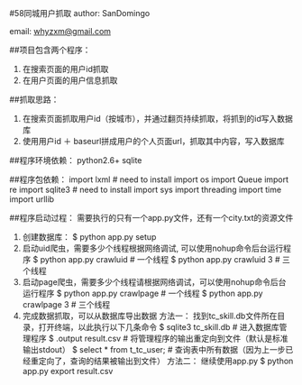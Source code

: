 #58同城用户抓取
author: SanDomingo 

email: whyzxm@gmail.com

##项目包含两个程序：
1. 在搜索页面的用户id抓取
2. 在用户页面的用户信息抓取

##抓取思路：
1. 在搜索页面抓取用户id（按城市），并通过翻页持续抓取，将抓到的id写入数据库
2. 使用用户id ＋ baseurl拼成用户的个人页面url，抓取其中内容，写入数据库

##程序环境依赖：
python2.6+
sqlite

##程序包依赖：
import lxml  #  need to install
import os
import Queue
import re
import sqlite3 #  need to install
import sys
import threading
import time
import urllib

##程序启动过程：
需要执行的只有一个app.py文件，还有一个city.txt的资源文件
1. 创建数据库：
    $ python app.py setup
2. 启动uid爬虫，需要多少个线程根据网络调试, 可以使用nohup命令后台运行程序
    $ python app.py crawluid  # 一个线程
    $ python app.py crawluid 3  # 三个线程
3. 启动page爬虫，需要多少个线程请根据网络调试，可以使用nohup命令后台运行程序
    $ python app.py crawlpage  # 一个线程
    $ python app.py crawlpage 3  # 三个线程
4. 完成数据抓取，可以从数据库导出数据
    方法一：
        找到tc_skill.db文件所在目录，打开终端，以此执行以下几条命令
        $ sqlite3 tc_skill.db # 进入数据库管理程序
        $ .output result.csv # 将管理程序的输出重定向到文件（默认是标准输出stdout）
        $ select * from t_tc_user; # 查询表中所有数据（因为上一步已经重定向了，查询的结果被输出到文件）
    方法二：
        继续使用app.py
        $ python app.py export result.csv
